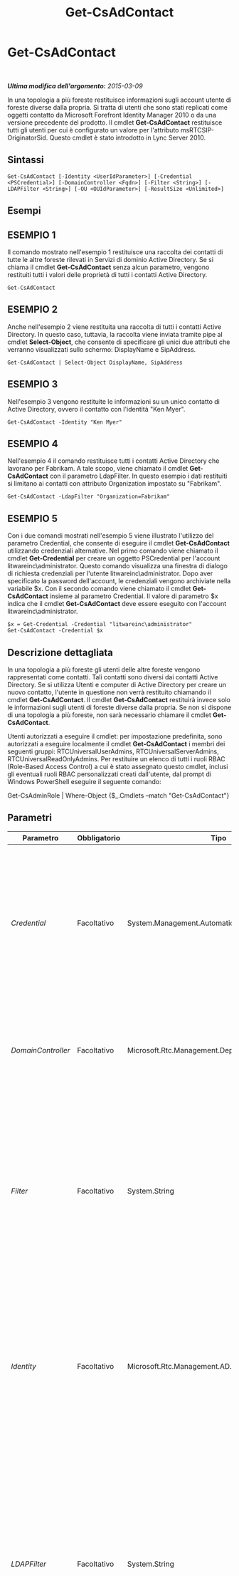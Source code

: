 ﻿---
title: Get-CsAdContact
TOCTitle: Get-CsAdContact
ms:assetid: a5f599fb-8ede-432d-a6bf-c850c68fc71e
ms:mtpsurl: https://technet.microsoft.com/it-it/library/Gg412776(v=OCS.15)
ms:contentKeyID: 49301557
ms.date: 08/24/2015
mtps_version: v=OCS.15
ms.translationtype: HT
---

# Get-CsAdContact

 

_**Ultima modifica dell'argomento:** 2015-03-09_

In una topologia a più foreste restituisce informazioni sugli account utente di foreste diverse dalla propria. Si tratta di utenti che sono stati replicati come oggetti contatto da Microsoft Forefront Identity Manager 2010 o da una versione precedente del prodotto. Il cmdlet **Get-CsAdContact** restituisce tutti gli utenti per cui è configurato un valore per l'attributo msRTCSIP-OriginatorSid. Questo cmdlet è stato introdotto in Lync Server 2010.

## Sintassi

    Get-CsAdContact [-Identity <UserIdParameter>] [-Credential <PSCredential>] [-DomainController <Fqdn>] [-Filter <String>] [-LDAPFilter <String>] [-OU <OUIdParameter>] [-ResultSize <Unlimited>]

## Esempi

## ESEMPIO 1

Il comando mostrato nell'esempio 1 restituisce una raccolta dei contatti di tutte le altre foreste rilevati in Servizi di dominio Active Directory. Se si chiama il cmdlet **Get-CsAdContact** senza alcun parametro, vengono restituiti tutti i valori delle proprietà di tutti i contatti Active Directory.

    Get-CsAdContact

## ESEMPIO 2

Anche nell'esempio 2 viene restituita una raccolta di tutti i contatti Active Directory. In questo caso, tuttavia, la raccolta viene inviata tramite pipe al cmdlet **Select-Object**, che consente di specificare gli unici due attributi che verranno visualizzati sullo schermo: DisplayName e SipAddress.

    Get-CsAdContact | Select-Object DisplayName, SipAddress

## ESEMPIO 3

Nell'esempio 3 vengono restituite le informazioni su un unico contatto di Active Directory, ovvero il contatto con l'identità "Ken Myer".

    Get-CsAdContact -Identity "Ken Myer"

## ESEMPIO 4

Nell'esempio 4 il comando restituisce tutti i contatti Active Directory che lavorano per Fabrikam. A tale scopo, viene chiamato il cmdlet **Get-CsAdContact** con il parametro LdapFilter. In questo esempio i dati restituiti si limitano ai contatti con attributo Organization impostato su "Fabrikam".

    Get-CsAdContact -LdapFilter "Organization=Fabrikam"

## ESEMPIO 5

Con i due comandi mostrati nell'esempio 5 viene illustrato l'utilizzo del parametro Credential, che consente di eseguire il cmdlet **Get-CsAdContact** utilizzando credenziali alternative. Nel primo comando viene chiamato il cmdlet **Get-Credential** per creare un oggetto PSCredential per l'account litwareinc\\administrator. Questo comando visualizza una finestra di dialogo di richiesta credenziali per l'utente litwareinc\\administrator. Dopo aver specificato la password dell'account, le credenziali vengono archiviate nella variabile $x. Con il secondo comando viene chiamato il cmdlet **Get-CsAdContact** insieme al parametro Credential. Il valore di parametro $x indica che il cmdlet **Get-CsAdContact** deve essere eseguito con l'account litwareinc\\administrator.

    $x = Get-Credential -Credential "litwareinc\administrator"
    Get-CsAdContact -Credential $x

## Descrizione dettagliata

In una topologia a più foreste gli utenti delle altre foreste vengono rappresentati come contatti. Tali contatti sono diversi dai contatti Active Directory. Se si utilizza Utenti e computer di Active Directory per creare un nuovo contatto, l'utente in questione non verrà restituito chiamando il cmdlet **Get-CsAdContact**. Il cmdlet **Get-CsAdContact** restituirà invece solo le informazioni sugli utenti di foreste diverse dalla propria. Se non si dispone di una topologia a più foreste, non sarà necessario chiamare il cmdlet **Get-CsAdContact**.

Utenti autorizzati a eseguire il cmdlet: per impostazione predefinita, sono autorizzati a eseguire localmente il cmdlet **Get-CsAdContact** i membri dei seguenti gruppi: RTCUniversalUserAdmins, RTCUniversalServerAdmins, RTCUniversalReadOnlyAdmins. Per restituire un elenco di tutti i ruoli RBAC (Role-Based Access Control) a cui è stato assegnato questo cmdlet, inclusi gli eventuali ruoli RBAC personalizzati creati dall'utente, dal prompt di Windows PowerShell eseguire il seguente comando:

Get-CsAdminRole | Where-Object {$\_.Cmdlets –match "Get-CsAdContact"}

## Parametri


<table>
<colgroup>
<col style="width: 25%" />
<col style="width: 25%" />
<col style="width: 25%" />
<col style="width: 25%" />
</colgroup>
<thead>
<tr class="header">
<th>Parametro</th>
<th>Obbligatorio</th>
<th>Tipo</th>
<th>Descrizione</th>
</tr>
</thead>
<tbody>
<tr class="odd">
<td><p><em>Credential</em></p></td>
<td><p>Facoltativo</p></td>
<td><p>System.Management.Automation.PSCredential</p></td>
<td><p>Consente di eseguire il cmdlet <strong>Get-CsAdContact</strong> utilizzando credenziali alternative. Può essere necessario se l'account utilizzato per accedere a Windows non dispone dei privilegi necessari richiesti per lavorare con gli oggetti contatto.</p>
<p>Per utilizzare il parametro Credential è necessario creare per prima cosa un oggetto PSCredential utilizzando il cmdlet <strong>Get-Credential</strong>. Per informazioni dettagliate, vedere l'argomento della Guida Get-Credential.</p></td>
</tr>
<tr class="even">
<td><p><em>DomainController</em></p></td>
<td><p>Facoltativo</p></td>
<td><p>Microsoft.Rtc.Management.Deploy.Fqdn</p></td>
<td><p>Consente la connessione al controller di dominio specificato per recuperare le informazioni di contatto. Per connettersi a un controller di dominio particolare, includere il parametro DomainController, seguito dal nome di dominio completo, ad esempio atl-cs-001.litwareinc.com.</p></td>
</tr>
<tr class="odd">
<td><p><em>Filter</em></p></td>
<td><p>Facoltativo</p></td>
<td><p>System.String</p></td>
<td><p>Consente di limitare i dati restituiti applicando un filtro in base ad attributi specifici di Lync Server.</p>
<p>Il parametro Filter utilizza la stessa sintassi di filtro Windows PowerShell impiegata dal cmdlet <strong>Where-Object</strong>. Un filtro che restituisce solamente i contatti con indirizzo SIP che termina con &quot;fabrikam.com&quot; ad esempio potrebbe essere simile al seguente: {SipAddress -like &quot;*@fabrikam.com&quot;}, dove SipAddress rappresenta l'attributo Active Directory, -like rappresenta l'operatore di confronto e &quot;*@fabrikam.com&quot; rappresenta il valore di filtro.</p></td>
</tr>
<tr class="even">
<td><p><em>Identity</em></p></td>
<td><p>Facoltativo</p></td>
<td><p>Microsoft.Rtc.Management.AD.UserIdParameter</p></td>
<td><p>Indica l'identità del contatto da restituire. Le identità dei contatti possono essere specificate con uno dei tre formati seguenti: 1) l'indirizzo SIP del contatto, 2) il nome distinto Active Directory del contatto e 3) il nome visualizzato Active Directory del contatto, ad esempio Davide Garghentini.</p>
<p>È possibile utilizzare il carattere jolly asterisco (*) quando si utilizza il nome visualizzato come identità del contatto. L'identità &quot;* Smith&quot; ad esempio restituisce tutti i contatti il cui nome visualizzato termina con il valore stringa &quot;Smith&quot;.</p></td>
</tr>
<tr class="odd">
<td><p><em>LDAPFilter</em></p></td>
<td><p>Facoltativo</p></td>
<td><p>System.String</p></td>
<td><p>Consente di limitare i dati restituiti applicando un filtro in base ad attributi generici di Active Directory. Ad esempio, è possibile limitare i dati restituiti ai contatti che lavorano in un determinato reparto o ai contatti che hanno un responsabile o una qualifica specifica.</p>
<p>Il parametro LdapFilter utilizza il linguaggio di query LDAP per la creazione di filtri. Un filtro che restituisce il contatto con numero di telefono 1-425-555-1298 ad esempio potrebbe essere simile al seguente: &quot;telephoneNumber=1-425-555-1298&quot;, dove &quot;telephoneNumber&quot; rappresenta l'attributo Active Directory, &quot;=&quot; rappresenta l'operatore di confronto (uguale a) e &quot;1-425-555-1298&quot; rappresenta il valore di filtro.</p></td>
</tr>
<tr class="even">
<td><p><em>OU</em></p></td>
<td><p>Facoltativo</p></td>
<td><p>Microsoft.Rtc.Management.AD.OUIdParameter</p></td>
<td><p>Consente di limitare le informazioni recuperate da una specifica unità organizzativa o contenitore di Active Directory. Questo parametro restituisce i dati dell'unità organizzativa specificata e delle unità organizzative figlio. Ad esempio, se l'unità organizzativa Finance dispone di due unità organizzative figlio: AccountsPayable e AccountsReceivable, verranno restituiti i contatti di ciascuna di queste unità organizzative.</p>
<p>Per specificare un'unità organizzativa occorre utilizzare il nome distinto del contenitore, ad esempio: OU=Finance,dc=litwareinc,dc=com.</p></td>
</tr>
<tr class="odd">
<td><p><em>ResultSize</em></p></td>
<td><p>Facoltativo</p></td>
<td><p>Microsoft.Rtc.Management.ADConnect.Core.Unlimited</p></td>
<td><p>Consente di limitare il numero di record restituiti dal cmdlet. Per restituire ad esempio sette contatti (indipendentemente dal numero di contatti presenti nella foresta), includere il parametro ResultSize e impostarne il valore su 7. Non è possibile stabilire quali dei sette utenti verranno restituiti.</p>
<p>La dimensione del risultato può essere impostata su qualsiasi numero intero compreso tra 0 e 2147483647 (compresi). Se l'impostazione è 0 il comando viene eseguito ma non restituisce dati. Se si imposta ResultSize su 7 ma nella foresta sono contenuti solo tre contatti, il comando restituirà i tre contatti e quindi verrà completato senza errori.</p></td>
</tr>
</tbody>
</table>


## Tipi di input

Stringa. Il cmdlet **Get-CsAdContact** accetta un valore stringa da pipeline che rappresenta l'identità di un account utente.

## Tipi restituiti

Il cmdlet **Get-CsAdContact** restituisce istanze dell'oggetto Microsoft.Rtc.Management.ADConnect.Schema.ADContact.

## Vedere anche

#### Ulteriori risorse

[Get-CsAdUser](get-csaduser.md)  
[Get-CsUser](get-csuser.md)

